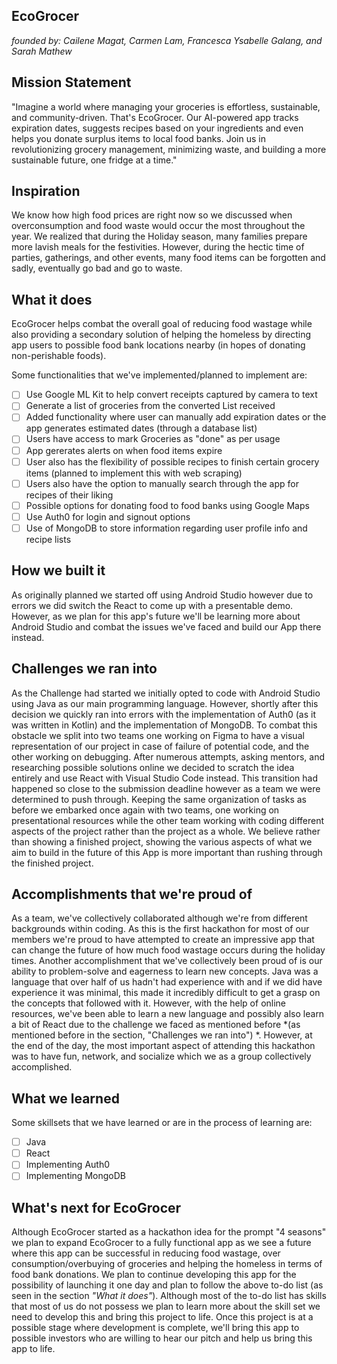 EcoGrocer
---
*founded by: Cailene Magat, Carmen Lam, Francesca Ysabelle Galang, and Sarah Mathew*

## Mission Statement
"Imagine a world where managing your groceries is effortless, sustainable, and community-driven. That's EcoGrocer. Our AI-powered app tracks expiration dates, suggests recipes based on your ingredients and even helps you donate surplus items to local food banks. Join us in revolutionizing grocery management, minimizing waste, and building a more sustainable future, one fridge at a time."

## Inspiration
We know how high food prices are right now so we discussed when overconsumption and food waste would occur the most throughout the year. We realized that during the Holiday season, many families prepare more lavish meals for the festivities. However, during the hectic time of parties, gatherings, and other events,  many food items can be forgotten and sadly, eventually go bad and go to waste.

## What it does
EcoGrocer helps combat the overall goal of reducing food wastage while also providing a secondary solution of helping the homeless by directing app users to possible food bank locations nearby (in hopes of donating non-perishable foods). 

Some functionalities that we've implemented/planned to implement are:
- [ ] Use Google ML Kit to help convert receipts captured by camera to text
- [ ] Generate a list of groceries from the converted List received
- [ ] Added functionality where user can manually add expiration dates or the app generates estimated dates (through a database list)
- [ ] Users have access to mark Groceries as "done" as per usage
- [ ] App gererates alerts on when food items expire
- [ ] User also has the flexibility of possible recipes to finish certain grocery items (planned to implement this with web scraping) 
- [ ] Users also have the option to manually search through the app for recipes of their liking
- [ ] Possible options for donating food to food banks using Google Maps
- [ ] Use Auth0 for login and signout options
- [ ] Use of MongoDB to store information regarding user profile info and recipe lists

## How we built it
As originally planned we started off using Android Studio however due to errors we did switch the React to come up with a presentable demo. However, as we plan for this app's future we'll be learning more about Android Studio and combat the issues we've faced and build our App there instead. 

## Challenges we ran into
As the Challenge had started we initially opted to code with Android Studio using Java as our main programming language. However, shortly after this decision we quickly ran into errors with the implementation of Auth0 (as it was written in Kotlin) and the implementation of MongoDB. To combat this obstacle we split into two teams one working on Figma to have a visual representation of our project in case of failure of potential code, and the other working on debugging. After numerous attempts, asking mentors, and researching possible solutions online we decided to scratch the idea entirely and use React with Visual Studio Code instead. This transition had happened so close to the submission deadline however as a team we were determined to push through. Keeping the same organization of tasks as before we embarked once again with two teams, one working on presentational resources while the other team working with coding different aspects of the project rather than the project as a whole. We believe rather than showing a finished project, showing the various aspects of what we aim to build in the future of this App is more important than rushing through the finished project. 

## Accomplishments that we're proud of
As a team, we've collectively collaborated although we're from different backgrounds within coding. As this is the first hackathon for most of our members we're proud to have attempted to create an impressive app that can change the future of how much food wastage occurs during the holiday times. Another accomplishment that we've collectively been proud of is our ability to problem-solve and eagerness to learn new concepts. Java was a language that over half of us hadn't had experience with and if we did have experience it was minimal, this made it incredibly difficult to get a grasp on the concepts that followed with it. However, with the help of online resources, we've been able to learn a new language and possibly also learn a bit of React due to the challenge we faced as mentioned before *(as mentioned before in the section, "Challenges we ran into") *. However, at the end of the day, the most important aspect of attending this hackathon was to have fun, network, and socialize which we as a group collectively accomplished. 

## What we learned
Some skillsets that we have learned or are in the process of learning are:
- [ ] Java
- [ ] React
- [ ] Implementing Auth0 
- [ ] Implementing MongoDB

## What's next for EcoGrocer
Although EcoGrocer started as a hackathon idea for the prompt "4 seasons" we plan to expand EcoGrocer to a fully functional app as we see a future where this app can be successful in reducing food wastage, over consumption/overbuying of groceries and helping the homeless in terms of food bank donations. We plan to continue developing this app for the possibility of launching it one day and plan to follow the above to-do list (as seen in the section *"What it does"*). Although most of the to-do list has skills that most of us do not possess we plan to learn more about the skill set we need to develop this and bring this project to life. 
Once this project is at a possible stage where development is complete, we'll bring this app to possible investors who are willing to hear our pitch and help us bring this app to life. 
